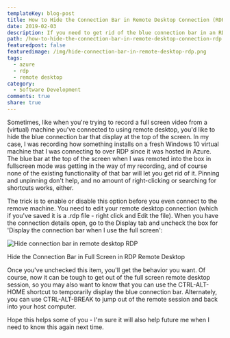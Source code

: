 ```yaml
---
templateKey: blog-post
title: How to Hide the Connection Bar in Remote Desktop Connection (RDP)
date: 2019-02-03
description: If you need to get rid of the blue connection bar in an RDP session, for instance so you can do a screen share or recording and not make it obvious you're using RDP, here's how to get rid of it.
path: /how-to-hide-the-connection-bar-in-remote-desktop-connection-rdp
featuredpost: false
featuredimage: /img/hide-connection-bar-in-remote-desktop-rdp.png
tags:
  - azure
  - rdp
  - remote desktop
category:
  - Software Development
comments: true
share: true
---
```


Sometimes, like when you're trying to record a full screen video from a (virtual) machine you've connected to using remote desktop, you'd like to hide the blue connection bar that display at the top of the screen. In my case, I was recording how something installs on a fresh Windows 10 virtual machine that I was connecting to over RDP since it was hosted in Azure. The blue bar at the top of the screen when I was remoted into the box in fullscreen mode was getting in the way of my recording, and of course none of the existing functionality of that bar will let you get rid of it. Pinning and unpinning don't help, and no amount of right-clicking or searching for shortcuts works, either.

The trick is to enable or disable this option before you even connect to the remove machine. You need to edit your remote desktop connection (which if you've saved it is a .rdp file - right click and Edit the file). When you have the connection details open, go to the Display tab and uncheck the box for 'Display the connection bar when I use the full screen':

![Hide connection bar in remote desktop RDP](/img/hide-connection-bar-in-remote-desktop-rdp.png)

Hide the Connection Bar in Full Screen in RDP Remote Desktop

Once you've unchecked this item, you'll get the behavior you want. Of course, now it can be tough to get out of the full screen remote desktop session, so you may also want to know that you can use the CTRL-ALT-HOME shortcut to temporarily display the blue connection bar. Alternately, you can use CTRL-ALT-BREAK to jump out of the remote session and back into your host computer.

Hope this helps some of you - I'm sure it will also help future me when I need to know this again next time.
